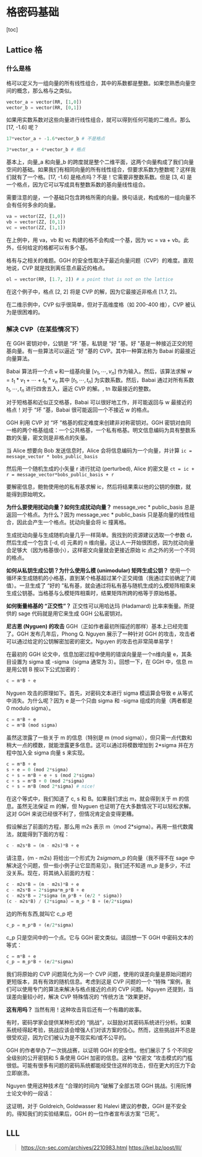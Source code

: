 # 格密码基础


[toc]

## Lattice 格

### 什么是格

格可以定义为一组向量的所有线性组合，其中的系数都是整数。如果您熟悉向量空间的概念，那么格与之类似。

```python
vector_a = vector(RR, [1,0])
vector_b = vector(RR, [0,1])
```

如果用实数系数对这些向量进行线性组合，就可以得到任何可能的二维点。那么 [17, -1.6] 呢？

```python
17*vector_a + -1.6*vector_b # 不是格点

3*vector_a + 4*vector_b # 格点
```
基本上，向量_a 和向量_b 的跨度就是整个二维平面，这两个向量构成了我们向量空间的基础。如果我们有相同向量的所有线性组合，但要求系数为整数呢？这样我们就有了一个格。[17, -1.6] 是格点吗？不是！它需要非整数系数。但是 [3, 4] 是一个格点，因为它可以写成具有整数系数的基向量线性组合。

需要注意的是，一个基础只包含跨格所需的向量。换句话说，构成格的一组向量不会有任何多余的向量。

```python
va = vector(ZZ, [1,0])
vb = vector(ZZ, [0,1])
vc = vector(ZZ, [1,1])
```

在上例中，用 va，vb 和 vc 构建的格不会构成一个基，因为 vc = va + vb。此外，任何给定的格都可以有多个基。

格有与之相关的难题。GGH 的安全性取决于最近向量问题（CVP）的难度。直观地说，CVP 就是找到离任意点最近的格点。

```python
ol = vector(RR, [1.7, 2]) # a point that is not on the lattice
```

在这个例子中，格点 [2, 2] 将是 CVP 的解，因为它最接近非格点 [1.7, 2]。

在二维示例中，CVP 似乎很简单，但对于高维度格（如 200-400 维），CVP 被认为是很困难的。


### 解决 CVP（在某些情况下）
在 GGH 密钥对中，公钥是 “坏 ”基，私钥是 “好 ”基。好 "基是一种接近正交的短基向量。有一些算法可以逼近 “好 ”基的 CVP。其中一种算法称为 Babai 的最接近向量算法。

Babai 算法将一个点 `w` 和一组基向量 $[v_1,\cdots , v_n]$ 作为输入。然后，该算法求解 $w = t_1*v_1 + \cdots + t_n*v_n$ 其中 $[t_1,\cdots, t_n]$ 为实数系数。然后，Babai 通过对所有系数 $t_1,\cdots, t_n$ 进行四舍五入，逼近 CVP 的解。, tn 取最接近的整数。

对于短格基和近似正交格基，Babai 可以很好地工作，并可能返回与 w 最接近的格点！对于 “坏 ”基，Babai 很可能返回一个不接近 w 的格点。

GGH 利用 CVP 对 “坏 ”格基的假定难度来创建非对称密钥对。GGH 密钥对由同一格的两个格基组成：一个公共格基，一个私有格基。明文信息编码为具有整数系数的矢量，密文则是非格点的矢量。

当 Alice 想要向 Bob 发送信息时，Alice 会将信息编码为一个向量，并计算 
`ic = message_vector * bobs_public_basis`

然后用一个随机生成的小矢量 r 进行扰动 (perturbed), Alice 的密文是 
`ct = ic + r = message_vector*bobs_public_basis + r`

要解密信息，鲍勃使用他的私有基求解 ic，然后将结果乘以他的公钥的倒数，就能得到原始明文。

__为什么要使用扰动向量？如何生成扰动向量？__
message_vec * public_basis 总是返回一个格点。为什么？因为 message_vec * public_basis 只是基向量的线性组合，因此会产生一个格点。扰动向量会将 ic 撞离格。

生成扰动向量与生成随机向量几乎一样简单。我找到的资源建议选取一个参数 d，然后生成一个包含 [-d, d] 元素的 n 维向量。这让人一开始很困惑，因为扰动向量会足够大（因为格基很小），这样密文向量就会更接近原始 ic 点之外的另一个不同的格点。

__如何从私钥生成公钥？为什么使用么模 (unimodular) 矩阵生成公钥？__
使用一个循环来生成随机的小格基，直到某个格基超过某个正交阈值（我通过实验确定了阈值）。一旦生成了 “好的 ”私有基，就会通过将私有基与随机生成的么模矩阵相乘来生成公钥基。当格基与么模矩阵相乘时，结果矩阵所跨的格等于原始格基。


__如何衡量格基的 “正交性”？__
正交性可以用哈达玛 (Hadamard) 比率来衡量。所提供的 sage 代码就是用它来生成 GGH 公私密钥对。


__尼古恩 (Nyguen) 的攻击__
GGH（正如作者最初所描述的那样）基本上已经完蛋了。GGH 发布几年后，Phong Q. Nguyen 展示了一种针对 GGH 的攻击，攻击者可以通过给定的公钥解密加密的密文。Nguyen 的攻击也非常简单易学！

在最初的 GGH 论文中，信息加密过程中使用的错误向量是一个n维向量 e，其条目设置为 sigma 或 -sigma（sigma 通常为 3）。回想一下，在 GGH 中，信息 m 是用公钥 B 按以下公式加密的：
```python
c = m*B + e
```

Nyguen 攻击的原理如下。首先，对密码文本进行 sigma 模运算会导致 e 从等式中消失。为什么呢？因为 e 是一个只由 sigma 和 -sigma 组成的向量（两者都是 0 modulo sigma）。
```python
c = m*B + e
c = m*B (mod sigma)
```
虽然这泄露了一些关于 m 的信息（特别是 m (mod sigma)），但只需一点代数和稍大一点的模数，就能泄露更多信息。这可以通过将模数增加到 2*sigma 并在方程中加入全 sigma 向量 s 来实现。

```python
c = m*B + e
s + e = 0 (mod 2*sigma)
c + s = m*B + e + s (mod 2*sigma)
c + s = m*B + 0 (mod 2*sigma)
c + s = m*B (mod 2*sigma) # nice!
```
在这个等式中，我们知道了 c, s 和 B。如果我们求出 m，就会得到关于 m 的信息。虽然无法保证 m 的解，但 Nyguen 也证明了在大多数情况下可以轻松求解。这对 GGH 来说已经很不利了，但情况肯定会变得更糟。

假设解出了前面的方程，那么用 m2s 表示 m（mod 2*sigma）。再用一些代数魔法，就能得到下面的方程：
```python
c - m2s*B = (m - m2s)*B + e
```

请注意，(m - m2s) 将给出一个形式为 2*sigma*m_p 的向量（我不得不在 sage 中解决这个问题，但一些小例子让它显而易见）。我们还不知道 m_p 是多少，不过没关系。现在，将其纳入前面的方程：
```python
c - m2s*B = (m - m2s)*B + e
c - m2s*B = 2*sigma*m_p*B + e
c - m2s*B = 2*sigma (m_p*B + (e/2 * sigma))
(c - m2s*B) / (2*sigma) = m_p * B + (e/2*sigma)
```

边的所有东西,就叫它 c_p 吧

```python
c_p = m_p*B + (e/2*sigma)
```
c_p 只是空间中的一个点。它与 GGH 密文类似。请回想一下 GGH 中密码文本的等式：

```python
c = m*B + e
c_p = m_p*B + (e/2*sigma)
```
我们将原始的 CVP 问题简化为另一个 CVP 问题，使用的误差向量是原始问题的更短版本，具有有效的随机信息。考虑到这是 CVP 问题的一个 “特殊 ”案例，我们可以使用专门的算法来解决与格点接近的点的 CVP 问题。Nguyen 还提到，当误差向量较小时，解决 CVP 特殊情况的 “传统方法 ”效果更好。


__这有用吗？__
当然有用！这种攻击背后还有一个有趣的故事。

有时，密码学家会提供某种形式的 “挑战”，以鼓励对其密码系统进行分析。如果系统经得起考验，挑战应该会增强人们对该方案的信心。然而，这些挑战并不总是很受欢迎，因为它们被认为是不现实和/或不公平的。

GGH 的作者举办了一次挑战赛，以证明 GGH 的安全性。他们展示了 5 个不同安全级别的公开密钥和 5 条使用 GGH 加密的信息。这种 “仅密文 ”攻击模式的门槛很低。可能有很多有问题的密码系统都能经受住这样的攻击，但在更大的压力下会立即崩溃。

Nguyen 使用这种技术在 “合理的时间内 ”破解了全部五项 GGH 挑战。引用阮博士论文中的一段话：

这证明，对于 Goldreich, Goldwasser 和 Halevi 建议的参数，GGH 是不安全的。得知我们的实验结果后，GGH 的一位作者宣布该方案 “已死”。


## LLL

> https://cn-sec.com/archives/2210983.html
  https://kel.bz/post/lll/


